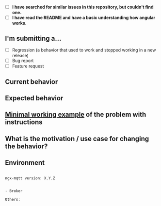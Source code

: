 <!--
PLEASE PROVIDE THE FOLLOWING INFORMATION.

ISSUESNOT FOLLOWING THE ISSUE TEMPLATE WILL BE CLOSED WITHOUT INVESTIGATION.
-->
- [ ] **I have searched for similar issues in this repository, but couldn't find one.**
- [ ] **I have read the README and have a basic understanding how angular works.**
## I'm submitting a...
<!-- Check one of the following options with "x" -->
- [ ] Regression (a behavior that used to work and stopped working in a new release)
- [ ] Bug report  <!-- Please search GitHub for a similar issue or PR before submitting -->
- [ ] Feature request

## Current behavior
<!-- Describe how the issue manifests. -->


## Expected behavior
<!-- Describe what the desired behavior would be. -->


## [Minimal working example](https://en.wikipedia.org/wiki/Minimal_working_example) of the problem with instructions
<!--
For bug reports please provide a *MINIMAL DEMO* of the problem in a separated github repository.
Bug reports not having a reproduction will from now on immediately being closed!
-->

## What is the motivation / use case for changing the behavior?
<!-- Describe the motivation or the concrete use case. -->


## Environment

<pre><code>
ngx-mqtt version: X.Y.Z
<!-- Check whether this is still an issue in the most recent ngx-mqtt version -->

- Broker <!-- Hummingbird, HiveMQ, Mosquitto, etc. -->

Others:
<!-- Anything else relevant? -->
</code></pre>
